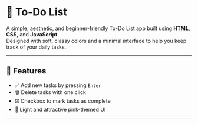 # 📝 To-Do List 

A simple, aesthetic, and beginner-friendly To-Do List app built using **HTML**, **CSS**, and **JavaScript**.  
Designed with soft, classy colors and a minimal interface to help you keep track of your daily tasks.

---

## 🌟 Features

- ✅ Add new tasks by pressing `Enter`
- 🗑️ Delete tasks with one click
- ☑️ Checkbox to mark tasks as complete
- 💅 Light and attractive pink-themed UI

---
